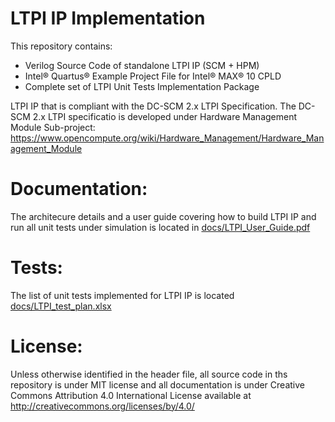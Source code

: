 # LTPI IP Implementation
This repository contains:
- Verilog Source Code of standalone LTPI IP (SCM + HPM)
- Intel® Quartus® Example Project File for Intel® MAX® 10 CPLD
- Complete set of LTPI Unit Tests Implementation Package

LTPI IP that is compliant with the DC-SCM 2.x LTPI Specification. The DC-SCM 2.x LTPI specificatio is developed under Hardware Management Module Sub-project: https://www.opencompute.org/wiki/Hardware_Management/Hardware_Management_Module 

# Documentation:
The architecure details and a user guide covering how to build LTPI IP and run all unit tests under simulation is located in [docs/LTPI_User_Guide.pdf](docs/LTPI_User_Guide.pdf)

# Tests:
The list of unit tests implemented for LTPI IP is located [docs/LTPI_test_plan.xlsx](docs/LTPI_test_plan.xlsx)
        
# License:
Unless otherwise identified in the header file, all source code in ths repository is under MIT license and all documentation is under Creative Commons Attribution 4.0 International License available at http://creativecommons.org/licenses/by/4.0/


